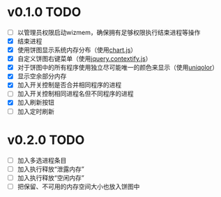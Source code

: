 # v0.1.0 TODO

- [ ] 以管理员权限启动wizmem，确保拥有足够权限执行结束进程等操作
- [x] 结束进程
- [x] 使用饼图显示系统内存分布（使用[chart.js](https://www.chartjs.org/docs/latest/)）
- [x] 自定义饼图右键菜单（使用[jquery.contextify.js](http://contextify.js.org/)）
- [x] 对于饼图中的所有程序使用独立尽可能唯一的颜色来显示（使用[uniqolor](https://www.npmjs.com/package/uniqolor)）
- [x] 显示空余部分内存
- [x] 加入开关控制是否合并相同程序的进程
- [ ] 加入开关控制相同进程名但不同程序的进程
- [x] 加入刷新按钮
- [ ] 加入定时刷新

# v0.2.0 TODO

- [ ] 加入多选进程条目
- [ ] 加入执行释放“泄露内存”
- [ ] 加入执行释放“空闲内存”
- [ ] 把保留、不可用的内存空间大小也放入饼图中
